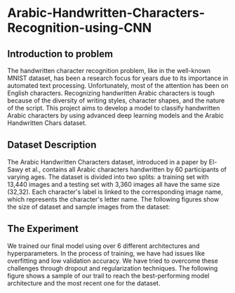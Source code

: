 # Arabic-Handwritten-Characters-Recognition-using-CNN

## Introduction to problem
The handwritten character recognition problem,  like in the well-known MNIST dataset, has been a research focus for years due to its importance in automated text processing. Unfortunately, most of the attention has been on English characters. Recognizing handwritten Arabic characters is tough because of the diversity of writing styles, character shapes, and the nature of the script. This project aims to develop a model to classify handwritten Arabic characters by using advanced deep learning models and the Arabic Handwritten Chars dataset.


## Dataset Description
The Arabic Handwritten Characters dataset, introduced in a paper by El-Sawy et al., contains all Arabic characters handwritten by 60 participants of varying ages. The dataset is divided into two splits: a training set with 13,440 images and a testing set with 3,360 images all have the same size (32,32). Each character's label is linked to the corresponding image name, which represents the character's letter name. The following figures show the size of dataset and sample images from the dataset: 

## The Experiment 
We trained our final model using over 6 different architectures and hyperparameters. In the process of training, we have had issues like overfitting and low validation accuracy. We have tried to overcome these challenges through dropout and regularization techniques. The following figure shows a sample of our trail to reach the best-performing model architecture and the most recent one for the dataset.
